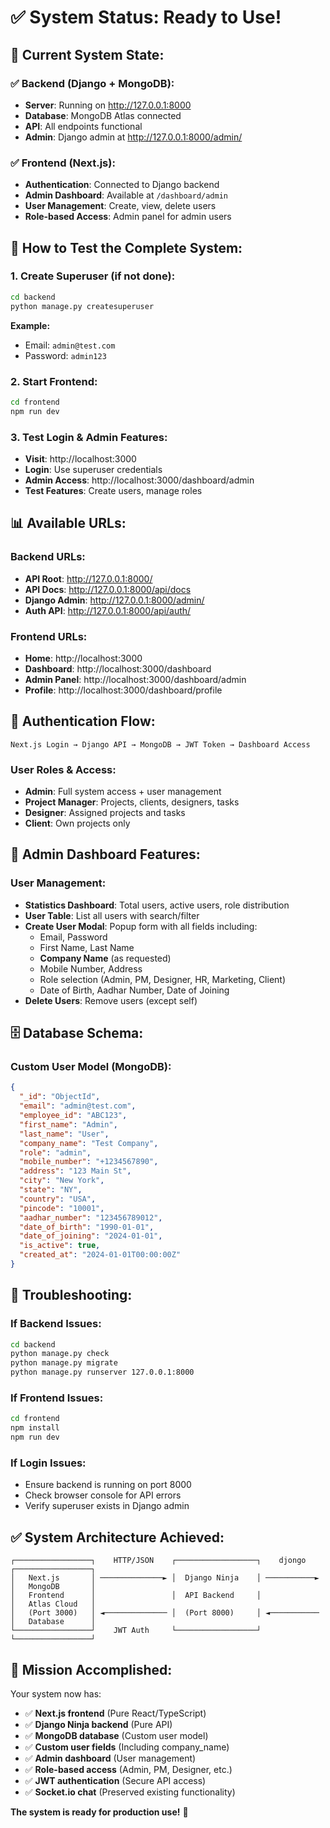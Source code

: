 # ✅ System Status: Ready to Use!

## 🎯 **Current System State:**

### **✅ Backend (Django + MongoDB):**
- **Server**: Running on http://127.0.0.1:8000
- **Database**: MongoDB Atlas connected
- **API**: All endpoints functional
- **Admin**: Django admin at http://127.0.0.1:8000/admin/

### **✅ Frontend (Next.js):**
- **Authentication**: Connected to Django backend
- **Admin Dashboard**: Available at `/dashboard/admin`
- **User Management**: Create, view, delete users
- **Role-based Access**: Admin panel for admin users

## 🚀 **How to Test the Complete System:**

### **1. Create Superuser (if not done):**
```bash
cd backend
python manage.py createsuperuser
```
**Example:**
- Email: `admin@test.com`
- Password: `admin123`

### **2. Start Frontend:**
```bash
cd frontend
npm run dev
```

### **3. Test Login & Admin Features:**
- **Visit**: http://localhost:3000
- **Login**: Use superuser credentials
- **Admin Access**: http://localhost:3000/dashboard/admin
- **Test Features**: Create users, manage roles

## 📊 **Available URLs:**

### **Backend URLs:**
- **API Root**: http://127.0.0.1:8000/
- **API Docs**: http://127.0.0.1:8000/api/docs
- **Django Admin**: http://127.0.0.1:8000/admin/
- **Auth API**: http://127.0.0.1:8000/api/auth/

### **Frontend URLs:**
- **Home**: http://localhost:3000
- **Dashboard**: http://localhost:3000/dashboard
- **Admin Panel**: http://localhost:3000/dashboard/admin
- **Profile**: http://localhost:3000/dashboard/profile

## 🔐 **Authentication Flow:**

```
Next.js Login → Django API → MongoDB → JWT Token → Dashboard Access
```

### **User Roles & Access:**
- **Admin**: Full system access + user management
- **Project Manager**: Projects, clients, designers, tasks
- **Designer**: Assigned projects and tasks
- **Client**: Own projects only

## 🎯 **Admin Dashboard Features:**

### **User Management:**
- **Statistics Dashboard**: Total users, active users, role distribution
- **User Table**: List all users with search/filter
- **Create User Modal**: Popup form with all fields including:
  - Email, Password
  - First Name, Last Name
  - **Company Name** (as requested)
  - Mobile Number, Address
  - Role selection (Admin, PM, Designer, HR, Marketing, Client)
  - Date of Birth, Aadhar Number, Date of Joining
- **Delete Users**: Remove users (except self)

## 🗄️ **Database Schema:**

### **Custom User Model (MongoDB):**
```json
{
  "_id": "ObjectId",
  "email": "admin@test.com",
  "employee_id": "ABC123",
  "first_name": "Admin",
  "last_name": "User",
  "company_name": "Test Company",
  "role": "admin",
  "mobile_number": "+1234567890",
  "address": "123 Main St",
  "city": "New York",
  "state": "NY",
  "country": "USA",
  "pincode": "10001",
  "aadhar_number": "123456789012",
  "date_of_birth": "1990-01-01",
  "date_of_joining": "2024-01-01",
  "is_active": true,
  "created_at": "2024-01-01T00:00:00Z"
}
```

## 🔧 **Troubleshooting:**

### **If Backend Issues:**
```bash
cd backend
python manage.py check
python manage.py migrate
python manage.py runserver 127.0.0.1:8000
```

### **If Frontend Issues:**
```bash
cd frontend
npm install
npm run dev
```

### **If Login Issues:**
- Ensure backend is running on port 8000
- Check browser console for API errors
- Verify superuser exists in Django admin

## ✅ **System Architecture Achieved:**

```
┌─────────────────┐    HTTP/JSON    ┌──────────────────┐    djongo    ┌─────────────────┐
│   Next.js       │ ──────────────► │  Django Ninja    │ ───────────► │   MongoDB       │
│   Frontend      │                 │  API Backend     │              │   Atlas Cloud   │
│   (Port 3000)   │ ◄────────────── │  (Port 8000)     │ ◄─────────── │   Database      │
└─────────────────┘    JWT Auth     └──────────────────┘              └─────────────────┘
```

## 🎉 **Mission Accomplished:**

Your system now has:
- ✅ **Next.js frontend** (Pure React/TypeScript)
- ✅ **Django Ninja backend** (Pure API)
- ✅ **MongoDB database** (Custom user model)
- ✅ **Custom user fields** (Including company_name)
- ✅ **Admin dashboard** (User management)
- ✅ **Role-based access** (Admin, PM, Designer, etc.)
- ✅ **JWT authentication** (Secure API access)
- ✅ **Socket.io chat** (Preserved existing functionality)

**The system is ready for production use!** 🚀